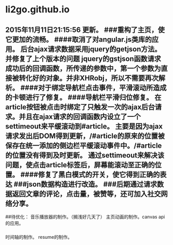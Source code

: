 # li2go.github.io
2015年11月11日21:15:56
更新。
###重构了主页，使它更加的流畅。
####取消了对angular.js类库的应用。
后台ajax请求数据采用jquery的getjson方法。并修复了上个版本的问题
jquery的gstjson函数请求成功后的回调函数，所传递的参数中，第一个参数为直接被转化好的对象。并非XHRobj，所以不需要再次解析。
####对于绑定导航栏点击事件，平滑滚动所造成的卡顿进行了修复。
####导航栏平滑归位修复。
在article按钮被点击时绑定了只触发一次的ajax后台请求。并且在ajax请求的回调函数内设立了一个settimeout来平缓滚动到#article。
主要是因为ajax请求发出后DOM得到更新，/#article的原来的位置被保存在统一添加的侧边栏平缓滚动事件中。/#article的位置没有得到及时更新。
通过settimeout来解决该问题，使点击article标签后，屏幕能滚动至正确的位置。
####修复了黑白模式的开关，使它得到正确的表达
###json数据构造进行改造。
###后期通过请求数据返回文章的评论，点击量，被赞等，还可加入社交网络分享。
------------------------------------------------
##待优化：
音乐播放器的制作。（搁浅好几天了）
主页动画的制作。canvas api的应用。
###
时间轴的制作。
resume的制作。
